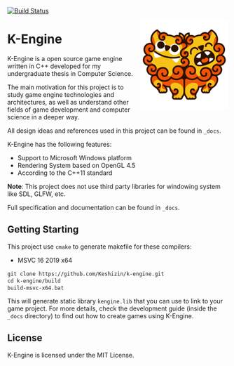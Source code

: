 [![Build Status](https://www.travis-ci.com/Keshizin/k-engine.svg?branch=main)](https://www.travis-ci.com/Keshizin/k-engine)

<img src="_docs/img/logo.png" alt="K-Engine Logo" align="right" width=200 />

# K-Engine

K-Engine is a open source game engine written in C++ developed for my undergraduate thesis in Computer Science.

The main motivation for this project is to study game engine technologies and architectures, as well as understand other fields of game development and computer science in a deeper way.

All design ideas and references used in this project can be found in `_docs`.

K-Engine has the following features:

- Support to Microsoft Windows platform
- Rendering System based on OpenGL 4.5
- According to the C++11 standard

**Note**: This project does not use third party libraries for windowing system like SDL, GLFW, etc.

Full specification and documentation can be found in `_docs`.


## Getting Starting

This project use `cmake` to generate makefile for these compilers:

- MSVC 16 2019 x64

```
git clone https://github.com/Keshizin/k-engine.git
cd k-engine/build
build-msvc-x64.bat
```

This will generate static library `kengine.lib` that you can use to link to your game project. For more details, check the development guide (inside the `_docs` directory) to find out how to create games using K-Engine.

## License

K-Engine is licensed under the MIT License.
